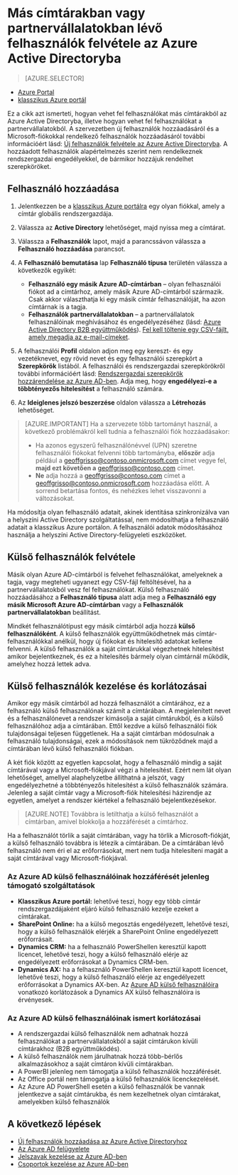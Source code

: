 <properties
    pageTitle="Más címtárakban vagy partnervállalatokban lévő felhasználók felvétele az Azure Active Directoryba | Microsoft Azure"
    description="Ez a cikk azt ismerteti, hogyan vehet fel felhasználókat, vagy hogyan módosíthatja a felhasználói adatokat az Azure Active Directoryban, beleértve a külső és vendégfelhasználókat is."
    services="active-directory"
    documentationCenter=""
    authors="curtand"
    manager="femila"
    editor=""/>

<tags
    ms.service="active-directory"
    ms.workload="identity"
    ms.tgt_pltfrm="na"
    ms.devlang="na"
    ms.topic="get-started-article"
    ms.date="09/22/2016"
    ms.author="curtand"/>


# Más címtárakban vagy partnervállalatokban lévő felhasználók felvétele az Azure Active Directoryba

> [AZURE.SELECTOR]
- [Azure Portal](active-directory-users-create-external-azure-portal.md)
- [klasszikus Azure portál](active-directory-create-users-external.md)

Ez a cikk azt ismerteti, hogyan vehet fel felhasználókat más címtárakból az Azure Active Directoryba, illetve hogyan vehet fel felhasználókat a partnervállalatokból. A szervezetben új felhasználók hozzáadásáról és a Microsoft-fiókokkal rendelkező felhasználók hozzáadásáról további információért lásd: [Új felhasználók felvétele az Azure Active Directoryba](active-directory-create-users.md). A hozzáadott felhasználók alapértelmezés szerint nem rendelkeznek rendszergazdai engedélyekkel, de bármikor hozzájuk rendelhet szerepköröket.

## Felhasználó hozzáadása

1. Jelentkezzen be a [klasszikus Azure portálra](https://manage.windowsazure.com) egy olyan fiókkal, amely a címtár globális rendszergazdája.

2. Válassza az **Active Directory** lehetőséget, majd nyissa meg a címtárat.

3. Válassza a **Felhasználók** lapot, majd a parancssávon válassza a **Felhasználó hozzáadása** parancsot.

4. A **Felhasználó bemutatása** lap **Felhasználó típusa** területén válassza a következők egyikét:

    - **Felhasználó egy másik Azure AD-címtárban** – olyan felhasználói fiókot ad a címtárhoz, amely másik Azure AD-címtárból származik. Csak akkor választhatja ki egy másik címtár felhasználóját, ha azon címtárnak is a tagja.
    - **Felhasználók partnervállalatokban** – a partnervállalatok felhasználóinak meghívásához és engedélyezéséhez (lásd: [Azure Active Directory B2B együttműködés](active-directory-b2b-what-is-azure-ad-b2b.md)). [Fel kell töltenie egy CSV-fájlt, amely megadja az e-mail-címeket](active-directory-b2b-references-csv-file-format.md).

6. A felhasználói **Profil** oldalon adjon meg egy kereszt- és egy vezetéknevet, egy rövid nevet és egy felhasználói szerepkört a **Szerepkörök** listából. A felhasználói és rendszergazdai szerepkörökről további információért lásd: [Rendszergazdai szerepkörök hozzárendelése az Azure AD-ben](active-directory-assign-admin-roles.md). Adja meg, hogy **engedélyezi-e a többtényezős hitelesítést** a felhasználó számára.

7. Az **Ideiglenes jelszó beszerzése** oldalon válassza a **Létrehozás** lehetőséget.

> [AZURE.IMPORTANT] Ha a szervezete több tartományt használ, a következő problémákról kell tudnia a felhasználói fiók hozzáadásakor:
>
> - Ha azonos egyszerű felhasználónévvel (UPN) szeretne felhasználói fiókokat felvenni több tartományba, **először** adja például a geoffgrisso@contoso.onmicrosoft.com címet vegye fel, **majd ezt követően a** geoffgrisso@contoso.com címet.
> - **Ne** adja hozzá a geoffgrisso@contoso.com címet a geoffgrisso@contoso.onmicrosoft.com hozzáadása előtt. A sorrend betartása fontos, és nehézkes lehet visszavonni a változásokat.

Ha módosítja olyan felhasználó adatait, akinek identitása szinkronizálva van a helyszíni Active Directory szolgáltatással, nem módosíthatja a felhasználó adatait a klasszikus Azure portálon. A felhasználói adatok módosításához használja a helyszíni Active Directory-felügyeleti eszközöket.

## Külső felhasználók felvétele

Másik olyan Azure AD-címtárból is felvehet felhasználókat, amelyeknek a tagja, vagy megteheti ugyanezt egy CSV-fájl feltöltésével, ha a partnervállalatokból vesz fel felhasználókat. Külső felhasználó hozzáadásához a **Felhasználó típusa** alatt adja meg a **Felhasználó egy másik Microsoft Azure AD-címtárban** vagy a **Felhasználók partnervállalatokban** beállítást.

Mindkét felhasználótípust egy másik címtárból adja hozzá **külső felhasználóként**. A külső felhasználók együttműködhetnek más címtár-felhasználókkal anélkül, hogy új fiókokat és hitelesítő adatokat kellene felvenni. A külső felhasználók a saját címtárukkal végezhetnek hitelesítést amikor bejelentkeznek, és ez a hitelesítés bármely olyan címtárnál működik, amelyhez hozzá lettek adva.

## Külső felhasználók kezelése és korlátozásai

Amikor egy másik címtárból ad hozzá felhasználót a címtárához, ez a felhasználó külső felhasználónak számít a címtárában. A megjelenített nevet és a felhasználónevet a rendszer kimásolja a saját címtárukból, és a külső felhasználóhoz adja a címtárában. Ettől kezdve a külső felhasználói fiók tulajdonságai teljesen függetlenek. Ha a saját címtárban módosulnak a felhasználó tulajdonságai, ezek a módosítások nem tükröződnek majd a címtárában lévő külső felhasználói fiókban.

A két fiók között az egyetlen kapcsolat, hogy a felhasználó mindig a saját címtárával vagy a Microsoft-fiókjával végzi a hitelesítést. Ezért nem lát olyan lehetőséget, amellyel alaphelyzetbe állíthatná a jelszót, vagy engedélyezhetné a többtényezős hitelesítést a külső felhasználók számára. Jelenleg a saját címtár vagy a Microsoft-fiók hitelesítési házirendje az egyetlen, amelyet a rendszer kiértékel a felhasználó bejelentkezésekor.

> [AZURE.NOTE]
> Továbbra is letilthatja a külső felhasználót a címtárban, amivel blokkolja a hozzáférését a címtárhoz.

Ha a felhasználót törlik a saját címtárában, vagy ha törlik a Microsoft-fiókját, a külső felhasználó továbbra is létezik a címtárában. De a címtárában lévő felhasználó nem éri el az erőforrásokat, mert nem tudja hitelesíteni magát a saját címtárával vagy Microsoft-fiókjával.

### Az Azure AD külső felhasználóinak hozzáférését jelenleg támogató szolgáltatások

- **Klasszikus Azure portál:** lehetővé teszi, hogy egy több címtár rendszergazdájaként eljáró külső felhasználó kezelje ezeket a címtárakat.
- **SharePoint Online:** ha a külső megosztás engedélyezett, lehetővé teszi, hogy a külső felhasználók elérjék a SharePoint Online engedélyezett erőforrásait.
- **Dynamics CRM:** ha a felhasználó PowerShellen keresztül kapott licencet, lehetővé teszi, hogy a külső felhasználó elérje az engedélyezett erőforrásokat a Dynamics CRM-ben.
- **Dynamics AX:** ha a felhasználó PowerShellen keresztül kapott licencet, lehetővé teszi, hogy a külső felhasználó elérje az engedélyezett erőforrásokat a Dynamics AX-ben. Az [Azure AD külső felhasználóira](#known-limitations-of-azure-ad-external-users) vonatkozó korlátozások a Dynamics AX külső felhasználóira is érvényesek.

### Az Azure AD külső felhasználóinak ismert korlátozásai

- A rendszergazdai külső felhasználók nem adhatnak hozzá felhasználókat a partnervállalatokból a saját címtárukon kívüli címtárakhoz (B2B együttműködés).
- A külső felhasználók nem járulhatnak hozzá több-bérlős alkalmazásokhoz a saját címtáron kívüli címtárakban.
- A PowerBI jelenleg nem támogatja a külső felhasználók hozzáférését.
- Az Office portál nem támogatja a külső felhasználók licenckezelését.
- Az Azure AD PowerShell esetén a külső felhasználók be vannak jelentkezve a saját címtárukba, és nem kezelhetnek olyan címtárakat, amelyekben külső felhasználók


## A következő lépések

- [Új felhasználók hozzáadása az Azure Active Directoryhoz](active-directory-create-users.md)
- [Az Azure AD felügyelete](active-directory-administer.md)
- [Jelszavak kezelése az Azure AD-ben](active-directory-manage-passwords.md)
- [Csoportok kezelése az Azure AD-ben](active-directory-manage-groups.md)



<!--HONumber=Sep16_HO4-->


